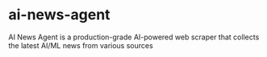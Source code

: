 # ai-news-agent
AI News Agent is a production-grade AI-powered web scraper that collects the latest AI/ML news from various sources
